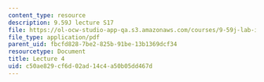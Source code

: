 ```yaml
---
content_type: resource
description: 9.59J lecture S17
file: https://ol-ocw-studio-app-qa.s3.amazonaws.com/courses/9-59j-lab-in-psycholinguistics-spring-2017/c50ae829cf6d02ad14c4a50b05dd467d_MIT9_59jS17_lec4.pdf
file_type: application/pdf
parent_uid: fbcfd828-7be2-825b-91be-13b1369dcf34
resourcetype: Document
title: Lecture 4
uid: c50ae829-cf6d-02ad-14c4-a50b05dd467d
---
```

